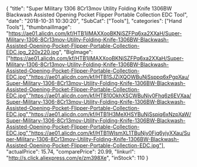 {
	"title": "Super Military 1306 8Cr13mov Utility Folding Knife 1306BW Blackwash Assisted Opening Pocket Flipper Portable Collection EDC Tool",
	"date": "2018-10-31 10:30:20",
	"SubCat": ["Tools"],
	"categories": ["Hand Tools"],
	"thumbnailImage": "https://ae01.alicdn.com/kf/HTB1jlMAXXooBKNjSZFPq6xa2XXaH/Super-Military-1306-8Cr13mov-Utility-Folding-Knife-1306BW-Blackwash-Assisted-Opening-Pocket-Flipper-Portable-Collection-EDC.jpg_220x220.jpg",
	"BigImage": ["https://ae01.alicdn.com/kf/HTB1jlMAXXooBKNjSZFPq6xa2XXaH/Super-Military-1306-8Cr13mov-Utility-Folding-Knife-1306BW-Blackwash-Assisted-Opening-Pocket-Flipper-Portable-Collection-EDC.jpg","https://ae01.alicdn.com/kf/HTB1SJZiXQOWBuNjSsppq6xPgpXau/Super-Military-1306-8Cr13mov-Utility-Folding-Knife-1306BW-Blackwash-Assisted-Opening-Pocket-Flipper-Portable-Collection-EDC.jpg","https://ae01.alicdn.com/kf/HTB10OkhXSCWBuNjy0Fhq6z6EVXaa/Super-Military-1306-8Cr13mov-Utility-Folding-Knife-1306BW-Blackwash-Assisted-Opening-Pocket-Flipper-Portable-Collection-EDC.jpg","https://ae01.alicdn.com/kf/HTB1H3MeXHSYBuNjSspiq6xNzpXaW/Super-Military-1306-8Cr13mov-Utility-Folding-Knife-1306BW-Blackwash-Assisted-Opening-Pocket-Flipper-Portable-Collection-EDC.jpg","https://ae01.alicdn.com/kf/HTB1WIsmXL1TBuNjy0Fjq6yjyXXau/Super-Military-1306-8Cr13mov-Utility-Folding-Knife-1306BW-Blackwash-Assisted-Opening-Pocket-Flipper-Portable-Collection-EDC.jpg"],
	"actualPrice": 15.74,
	"comparePrice": 20.99,
	"linkurl": "http://s.click.aliexpress.com/e/zm398Xe",
	"inStock": 110
}
